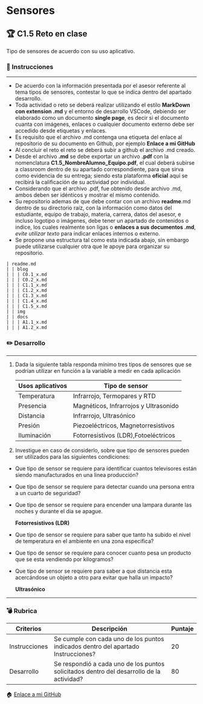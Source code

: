 # Sensores

## :trophy: C1.5 Reto en clase

Tipo de sensores de acuerdo con su uso aplicativo.

### :blue_book: Instrucciones

___

- De acuerdo con la información presentada por el asesor referente al tema tipos de 
sensores, contestar lo que se indica dentro del apartado desarrollo.
- Toda actividad o reto se deberá realizar utilizando el estilo **MarkDown con 
extension .md** y el entorno de desarrollo VSCode, debiendo ser elaborado como un 
documento **single page**, es decir si el documento cuanta con imágenes, enlaces o 
cualquier documento externo debe ser accedido desde etiquetas y enlaces.
- Es requisito que el archivo .md contenga una etiqueta del enlace al repositorio 
de su documento en Github, por ejemplo **Enlace a mi GitHub**
- Al concluir el reto el reto se deberá subir a github el archivo .md creado.
- Desde el archivo **.md** se debe exportar un archivo **.pdf** con la nomenclatura 
**C1.5_NombreAlumno_Equipo.pdf**, el cual deberá subirse a classroom dentro de su 
apartado correspondiente, para que sirva como evidencia de su entrega; siendo esta 
plataforma **oficial** aquí se recibirá la calificación de su actividad por 
individual.
- Considerando que el archivo .pdf, fue obtenido desde archivo .md, ambos deben ser 
idénticos y mostrar el mismo contenido.
- Su repositorio ademas de que debe contar con un archivo **readme**.md dentro de 
su directorio raíz, con la información como datos del estudiante, equipo de 
trabajo, materia, carrera, datos del asesor, e incluso logotipo o imágenes, debe 
tener un apartado de contenidos o indice, los cuales realmente son ligas o 
**enlaces a sus documentos .md**, _evite utilizar texto_ para indicar enlaces 
internos o externo.
- Se propone una estructura tal como esta indicada abajo, sin embargo puede 
utilizarse cualquier otra que le apoye para organizar su repositorio.  
``` 
| readme.md
| | blog
| | | C0.1_x.md
| | | C0.2_x.md
| | | C1.1_x.md
| | | C1.2_x.md
| | | C1.3_x.md
| | | C1.4_x.md
| | | C1.5_x.md
| | img
| | docs
| | | A1.1_x.md
| | | A1.2_x.md
```

### :pencil2: Desarrollo
___

1. Dada la siguiente tabla responda mínimo tres tipos de sensores que se podrían utilizar en función a la variable a medir en cada aplicación

    Usos aplicativos | Tipo de sensor |
    ---------|----------|
    Temperatura |Infrarrojo, Termopares y RTD|
    Presencia |Magnéticos, Infrarrojos y Ultrasonido |
    Distancia |Infrarrojo, Ultrasónico  |
    Presión |Piezoeléctricos, Magnetorresistivos |
    Iluminación |Fotorresistivos (LDR),Fotoeléctricos |

2. Investigue en caso de considerlo, sobre que tipo de sensores pueden ser utilizados para las siguientes condiciones:

  - Que tipo de sensor se requiere para identificar cuantos televisores están siendo manufacturados en una linea producción?
  
  - Que tipo de sensor se requiere para  detectar cuando una persona entra a un cuarto de seguridad?
  
  - Que tipo de sensor se requiere para  encender una lampara durante las noches y durante el dia se apague.
  
     **Fotorresistivos (LDR)**
  - Que tipo de sensor se requiere para saber que tanto ha subido el nivel de temperatura en el ambiente en una zona especifica?
  
  - Que tipo de sensor se requiere para conocer cuanto pesa un producto que se esta vendiendo por kilogramos?
  
  - Que tipo de sensor se requiere para saber a que distancia esta acercándose un objeto a otro para evitar que halla un impacto?
  
    **Ultrasónico**

___

### :bomb: Rubrica

| Criterios     | Descripción                                                                                  | Puntaje |
| ------------- | -------------------------------------------------------------------------------------------- | ------- |
| Instrucciones | Se cumple con cada uno de los puntos indicados dentro del apartado Instrucciones?            | 20 |
| Desarrollo    | Se respondió a cada uno de los puntos solicitados dentro del desarrollo de la actividad?     | 80      |

:house: [Enlace a mi GitHub](https://github.com/GuillermoSoria97/Sistemas_P)